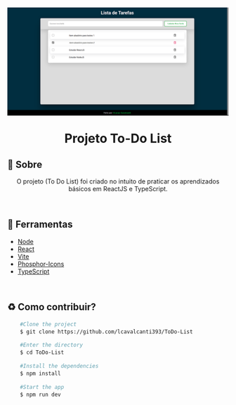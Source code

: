 <h1>
    <a href="https://lucastodolist.netlify.app/" alt="Lista de Tarefas">
        <img src="./src/assets/project-screen.png">
    </a>
    <p align="center">Projeto To-Do List</p>
</h1>

## 📕 Sobre
    
<p align="center">O projeto (To Do List) foi criado no intuito de praticar os aprendizados básicos em ReactJS e TypeScript.</p>

<br/>

## 🔨 Ferramentas

-   [Node](https://nodejs.org/en/)
-   [React](https://reactjs.org/)
-   [Vite](https://vitejs.dev/)
-   [Phosphor-Icons](https://phosphoricons.com/)
-   [TypeScript](https://www.typescriptlang.org/)

<br/>

## ♻ Como contribuir?

```bash
    #Clone the project
    $ git clone https://github.com/lcavalcanti393/ToDo-List
```

```bash
    #Enter the directory
    $ cd ToDo-List
```

```bash
    #Install the dependencies
    $ npm install
```

```bash
    #Start the app
    $ npm run dev
```